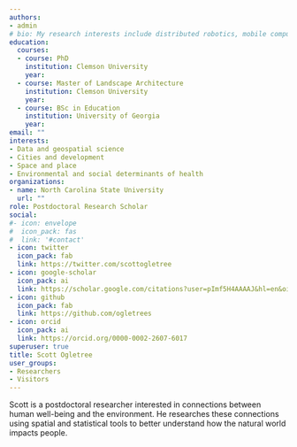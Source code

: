 ```yaml
---
authors:
- admin
# bio: My research interests include distributed robotics, mobile computing and programmable matter.
education:
  courses:
  - course: PhD 
    institution: Clemson University
    year: 
  - course: Master of Landscape Architecture
    institution: Clemson University
    year: 
  - course: BSc in Education
    institution: University of Georgia
    year: 
email: ""
interests:
- Data and geospatial science
- Cities and development
- Space and place
- Environmental and social determinants of health
organizations:
- name: North Carolina State University
  url: ""
role: Postdoctoral Research Scholar
social:
#- icon: envelope
#  icon_pack: fas
#  link: '#contact'
- icon: twitter
  icon_pack: fab
  link: https://twitter.com/scottogletree
- icon: google-scholar
  icon_pack: ai
  link: https://scholar.google.com/citations?user=pImf5H4AAAAJ&hl=en&oi=ao
- icon: github
  icon_pack: fab
  link: https://github.com/ogletrees
- icon: orcid
  icon_pack: ai
  link: https://orcid.org/0000-0002-2607-6017
superuser: true
title: Scott Ogletree
user_groups:
- Researchers
- Visitors
---
```


Scott is a postdoctoral researcher interested in connections between human well-being and the environment. He researches these connections using spatial and statistical tools to better understand how the natural world impacts people.
